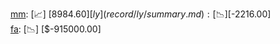 [mm](record/mm/summary.md): [📈] [$8984.60]  
[ly](record/ly/summary.md): [📉] [$-2216.00]  
[fa](record/fa/summary.md): [📉] [$-915000.00]  
